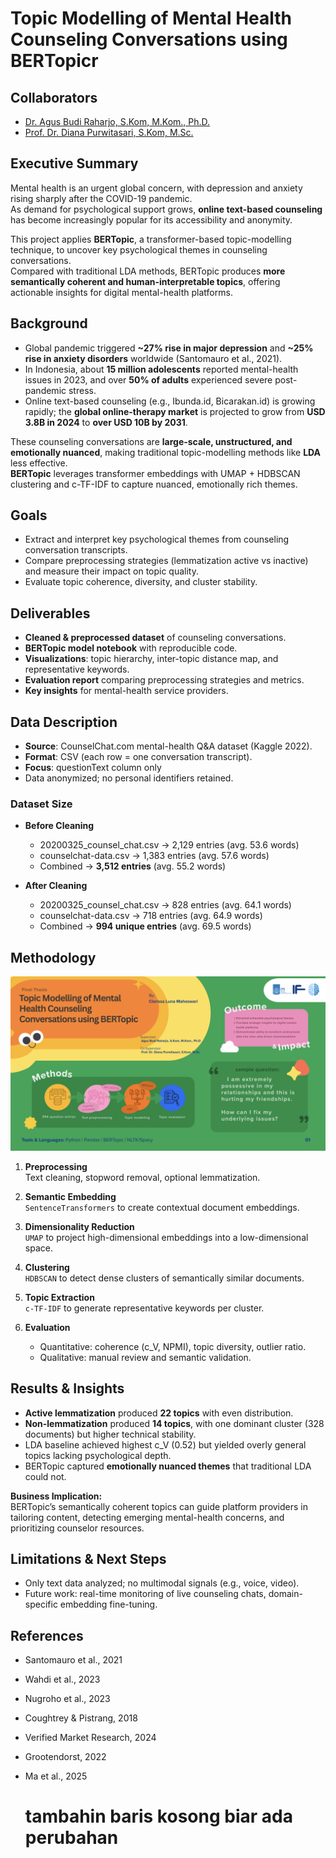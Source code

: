 # Topic Modelling of Mental Health Counseling Conversations using BERTopicr

## Collaborators
- [Dr. Agus Budi Raharjo, S.Kom, M.Kom., Ph.D.](https://www.its.ac.id/informatika/id/profil-agus-budi-raharjo/)  
- [Prof. Dr. Diana Purwitasari, S.Kom, M.Sc.](https://www.its.ac.id/informatika/profil-diana-purwitasari/)

## Executive Summary
Mental health is an urgent global concern, with depression and anxiety rising sharply after the COVID-19 pandemic.  
As demand for psychological support grows, **online text-based counseling** has become increasingly popular for its accessibility and anonymity.  

This project applies **BERTopic**, a transformer-based topic-modelling technique, to uncover key psychological themes in counseling conversations.  
Compared with traditional LDA methods, BERTopic produces **more semantically coherent and human-interpretable topics**, offering actionable insights for digital mental-health platforms.


## Background
- Global pandemic triggered **~27% rise in major depression** and **~25% rise in anxiety disorders** worldwide (Santomauro et al., 2021).  
- In Indonesia, about **15 million adolescents** reported mental-health issues in 2023, and over **50% of adults** experienced severe post-pandemic stress.  
- Online text-based counseling (e.g., Ibunda.id, Bicarakan.id) is growing rapidly; the **global online-therapy market** is projected to grow from **USD 3.8B in 2024** to **over USD 10B by 2031**.  

These counseling conversations are **large-scale, unstructured, and emotionally nuanced**, making traditional topic-modelling methods like **LDA** less effective.  
**BERTopic** leverages transformer embeddings with UMAP + HDBSCAN clustering and c-TF-IDF to capture nuanced, emotionally rich themes.


## Goals
- Extract and interpret key psychological themes from counseling conversation transcripts.
- Compare preprocessing strategies (lemmatization active vs inactive) and measure their impact on topic quality.
- Evaluate topic coherence, diversity, and cluster stability.


## Deliverables
- **Cleaned & preprocessed dataset** of counseling conversations.  
- **BERTopic model notebook** with reproducible code.  
- **Visualizations**: topic hierarchy, inter-topic distance map, and representative keywords.  
- **Evaluation report** comparing preprocessing strategies and metrics.  
- **Key insights** for mental-health service providers.

## Data Description
- **Source**: CounselChat.com mental-health Q&A dataset (Kaggle 2022).
- **Format**: CSV (each row = one conversation transcript).  
- **Focus**: questionText column only
- Data anonymized; no personal identifiers retained.

### Dataset Size  

- **Before Cleaning**  
  - 20200325_counsel_chat.csv → 2,129 entries (avg. 53.6 words)  
  - counselchat-data.csv → 1,383 entries (avg. 57.6 words)  
  - Combined → **3,512 entries** (avg. 55.2 words)  

- **After Cleaning**  
  - 20200325_counsel_chat.csv → 828 entries (avg. 64.1 words)  
  - counselchat-data.csv → 718 entries (avg. 64.9 words)  
  - Combined → **994 unique entries** (avg. 69.5 words)  


## Methodology

![Methodology Overview](/src/img/01.png)

1. **Preprocessing**  
Text cleaning, stopword removal, optional lemmatization.  

2. **Semantic Embedding**  
`SentenceTransformers` to create contextual document embeddings.  

3. **Dimensionality Reduction**  
`UMAP` to project high-dimensional embeddings into a low-dimensional space.  

4. **Clustering**  
`HDBSCAN` to detect dense clusters of semantically similar documents.  

5. **Topic Extraction**  
`c-TF-IDF` to generate representative keywords per cluster.  

6. **Evaluation**  
   - Quantitative: coherence (c_V, NPMI), topic diversity, outlier ratio.  
   - Qualitative: manual review and semantic validation.


## Results & Insights
- **Active lemmatization** produced **22 topics** with even distribution.  
- **Non-lemmatization** produced **14 topics**, with one dominant cluster (328 documents) but higher technical stability.  
- LDA baseline achieved highest c_V (0.52) but yielded overly general topics lacking psychological depth.  
- BERTopic captured **emotionally nuanced themes** that traditional LDA could not.

**Business Implication:**  
BERTopic’s semantically coherent topics can guide platform providers in tailoring content, detecting emerging mental-health concerns, and prioritizing counselor resources.


## Limitations & Next Steps
- Only text data analyzed; no multimodal signals (e.g., voice, video).  
- Future work: real-time monitoring of live counseling chats, domain-specific embedding fine-tuning.


## References
- Santomauro et al., 2021  
- Wahdi et al., 2023  
- Nugroho et al., 2023  
- Coughtrey & Pistrang, 2018  
- Verified Market Research, 2024  
- Grootendorst, 2022  
- Ma et al., 2025  


  # tambahin baris kosong biar ada perubahan
